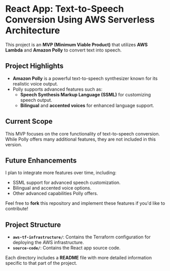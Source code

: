 # React App: Text-to-Speech Conversion Using AWS Serverless Architecture  

This project is an **MVP (Minimum Viable Product)** that utilizes **AWS Lambda** and **Amazon Polly** to convert text into speech. 

## Project Highlights  
- **Amazon Polly** is a powerful text-to-speech synthesizer known for its realistic voice output.  
- Polly supports advanced features such as:  
  - **Speech Synthesis Markup Language (SSML)** for customizing speech output.  
  - **Bilingual** and **accented voices** for enhanced language support.  

## Current Scope  
This MVP focuses on the core functionality of text-to-speech conversion. While Polly offers many additional features, they are not included in this version.  

## Future Enhancements  
I plan to integrate more features over time, including:  
- SSML support for advanced speech customization.  
- Bilingual and accented voice options.  
- Other advanced capabilities Polly offers.  

Feel free to **fork** this repository and implement these features if you'd like to contribute!

## Project Structure  
- **`aws-tf-infrastructure/`**: Contains the Terraform configuration for deploying the AWS infrastructure.  
- **`source-code/`**: Contains the React app source code.

Each directory includes a **README** file with more detailed information specific to that part of the project.





